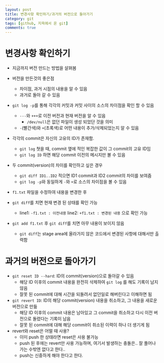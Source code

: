 ```yaml
---
layout: post
title: 변경사항 확인하기/과거의 버전으로 돌아가기
category: git
tags: [github, 지옥에서 온 git]
comments: true
---
```


# 변경사항 확인하기 
- 지금까지 버전 만드는 방법을 살펴봄
- 버전을 만든것의 좋은점
  - 차이점, 과거 시점의 내용을 알 수 있음
  - 과거로 돌아 갈 수 있음
  
- `git log -p`를 통해 각각의 커밋과 커밋 사이의 소스의 차이점을 확인 할 수 있음
  - `---`와 `+++`로 이전 버전과 현재 버전을 알 수 있음
    - `/dev/null`은 없던 파일이 생성 되었단 것을 의미
  - `-`(빨간색)와 `+`(초록색)로 어떤 내용이 추가/삭제되었는지 알 수 있음
- 각각의 commit은 자신의 고유의 ID가 존재함.
  - `git log` 쳣을 때, commit 옆에 적인 복잡한 값이 그 commit의 고유 ID임
  - `git log ID` 하면 해당 commit 이전의 메시지만 볼 수 있음
- 두 commit(version)의 차이를 확인하고 싶은 경우
  - `git diff ID1..ID2` 적으면 ID1 commit과 ID2 commit의 차이를 보여줌
  - `git log -p`와 동일하게 `-`와 `+`로 소스의 차이점을 볼 수 있음

- `f1.txt` 파일을 수정하여 내용을 변경한 후
- `git diff`를 치면 현재 변경 된 상태를 확인 가능
  - line1: `-f1.txt : 이전내용` line2: `+f1.txt : 변경된 내용` 으로 확인 가능
- `git add f1.txt` 후 `git diff`를 치면 아무 내용이 보이지 않음
  - `git diff`는 stage area에 올라가지 않은 코드에서 변경된 사항에 대해서만 출력함

# 과거의 버전으로 돌아가기
- `git reset ID --hard`: ID의 commit(version)으로 돌아갈 수 있음
  - 해당 ID 이후의 commit 내용을 완전히 삭제하여 `git log` 를 해도 기록이 남지 않음
  - 잘못 된 commit에 대해 시간을 되돌려서 없던일로 해버린다고 이해하면 됨
- `git revert ID`: ID의 해당 commit(version) 내용을 취소하고, 그 내용을 새로운 버전으로 만듦
  - 해당 ID 이후의 commit 내용은 남아있고 그 commit을 취소하고 다시 이전 버전으로 돌렸다는 기록이 남음
  - 잘못 된 commit에 대해 해당 commit이 취소된 이력이 하나 더 생기게 됨
- revert와 reset은 어떨 때 사용?
  - 이미 push 한 상태라면 reset은 사용 불가능
  - push 된 후에는 revert만 사용 가능하며, 여기서 발생하는 충돌은.. 잘 풀어나가는 수밖엔 없다고 한다..
  - push는 신중하게 해야 한다고 한다.
